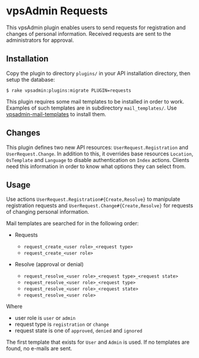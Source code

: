 vpsAdmin Requests
=================

This vpsAdmin plugin enables users to send requests for registration and
changes of personal information. Received requests are sent to the administrators
for approval.

## Installation
Copy the plugin to directory `plugins/` in your API installation directory, then
setup the database:

    $ rake vpsadmin:plugins:migrate PLUGIN=requests

This plugin requires some mail templates to be installed in order to work.
Examples of such templates are in subdirectory `mail_templates/`. Use
[vpsadmin-mail-templates](https://github.com/vpsfreecz/vpsadmin-mail-templates)
to install them.

## Changes
This plugin defines two new API resources: `UserRequest.Registration` and
`UserRequest.Change`. In addition to this, it overrides base resources
`Location`, `OsTemplate` and `Language` to disable authentication on `Index`
actions. Clients need this information in order to know what options they can
select from.

## Usage
Use actions `UserRequest.Registration#{Create,Resolve}` to manipulate registration
requests and `UserRequest.Change#{Create,Resolve}` for requests of changing
personal information.

Mail templates are searched for in the following order:

- Requests
  - `request_create_<user role>_<request type>`
  - `request_create_<user role>`

- Resolve (approval or denial)
  - `request_resolve_<user role>_<request type>_<request state>`
  - `request_resolve_<user role>_<request type>`
  - `request_resolve_<user role>_<request state>`
  - `request_resolve_<user role>`

Where

- user role is `user` or `admin`
- request type is `registration` or `change`
- request state is one of `approved`, `denied` and `ignored`

The first template that exists for `User` and `Admin` is used. If no templates
are found, no e-mails are sent.
